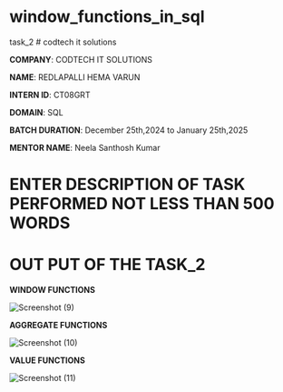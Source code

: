 # window_functions_in_sql
task_2 # codtech it solutions

**COMPANY**: CODTECH IT SOLUTIONS

**NAME**: REDLAPALLI HEMA VARUN

**INTERN ID**: CT08GRT

**DOMAIN**: SQL

**BATCH DURATION**: December 25th,2024 to January 25th,2025

**MENTOR NAME**: Neela Santhosh Kumar

# ENTER DESCRIPTION OF TASK PERFORMED NOT LESS THAN 500 WORDS 

# OUT PUT OF THE TASK_2

**WINDOW FUNCTIONS**

![Screenshot (9)](https://github.com/user-attachments/assets/4615ebb1-3854-4096-8435-9f4988325539)

**AGGREGATE FUNCTIONS**

![Screenshot (10)](https://github.com/user-attachments/assets/3ceac1af-ddfa-4845-9358-9d617d59d08d)


**VALUE FUNCTIONS**

![Screenshot (11)](https://github.com/user-attachments/assets/d51f3ae4-abd6-450f-af40-da5fcb25e28d)
